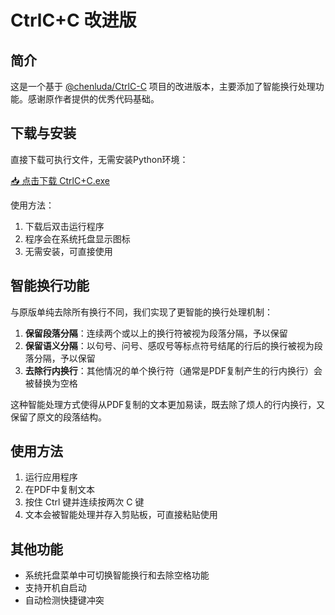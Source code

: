 # CtrlC+C 改进版

## 简介

这是一个基于 [@chenluda/CtrlC-C](https://github.com/chenluda/CtrlC-C) 项目的改进版本，主要添加了智能换行处理功能。感谢原作者提供的优秀代码基础。

## 下载与安装

直接下载可执行文件，无需安装Python环境：

[📥 点击下载 CtrlC+C.exe](https://github.com/wupq2022/ctrlC-C/raw/main/dist/CtrlC%2BC.exe)

使用方法：
1. 下载后双击运行程序
2. 程序会在系统托盘显示图标
3. 无需安装，可直接使用

## 智能换行功能

与原版单纯去除所有换行不同，我们实现了更智能的换行处理机制：

1. **保留段落分隔**：连续两个或以上的换行符被视为段落分隔，予以保留
2. **保留语义分隔**：以句号、问号、感叹号等标点符号结尾的行后的换行被视为段落分隔，予以保留
3. **去除行内换行**：其他情况的单个换行符（通常是PDF复制产生的行内换行）会被替换为空格

这种智能处理方式使得从PDF复制的文本更加易读，既去除了烦人的行内换行，又保留了原文的段落结构。

## 使用方法

1. 运行应用程序
2. 在PDF中复制文本
3. 按住 Ctrl 键并连续按两次 C 键
4. 文本会被智能处理并存入剪贴板，可直接粘贴使用

## 其他功能

- 系统托盘菜单中可切换智能换行和去除空格功能
- 支持开机自启动
- 自动检测快捷键冲突 